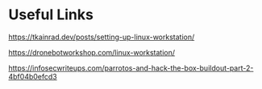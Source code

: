 # Useful Links

https://tkainrad.dev/posts/setting-up-linux-workstation/

https://dronebotworkshop.com/linux-workstation/

https://infosecwriteups.com/parrotos-and-hack-the-box-buildout-part-2-4bf04b0efcd3